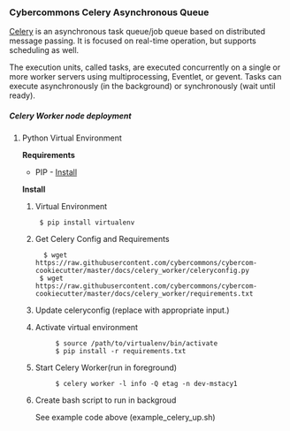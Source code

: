 ### Cybercommons Celery Asynchronous Queue

[Celery](http://www.celeryproject.org/) is an asynchronous task queue/job queue based on distributed message passing. It is focused on real-time operation, but supports scheduling as well.

The execution units, called tasks, are executed concurrently on a single or more worker servers using multiprocessing, Eventlet, or gevent. Tasks can execute asynchronously (in the background) or synchronously (wait until ready).

##### Celery Worker node deployment

1. Python Virtual Environment 
	
	__Requirements__
	
	* PIP - [Install](https://packaging.python.org/en/latest/install_requirements_linux/#installing-pip-setuptools-wheel-with-linux-package-managers)
	
	__Install__
	
	1. Virtual Environment
	
	        $ pip install virtualenv
	
	2. Get Celery Config and Requirements
	
	         
	         
	         $ wget https://raw.githubusercontent.com/cybercommons/cybercom-cookiecutter/master/docs/celery_worker/celeryconfig.py
            $ wget https://raw.githubusercontent.com/cybercommons/cybercom-cookiecutter/master/docs/celery_worker/requirements.txt 


    3. Update celeryconfig (replace <variables> with appropriate input.)
    4. Activate virtual environment

                $ source /path/to/virtualenv/bin/activate
                $ pip install -r requirements.txt

    4. Start Celery Worker(run in foreground) 

                $ celery worker -l info -Q etag -n dev-mstacy1

    5. Create bash script to run in backgroud

        See example code above (example_celery_up.sh)         

